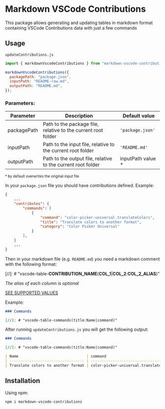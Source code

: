 # Markdown VSCode Contributions

This package allows generating and updating tables in markdown format containing VSCode Contributions data with just a few commands

## Usage

`updateContributions.js`

```js
import { markdownVscodeContributions } from "markdown-vscode-contributions";

markdownVscodeContributions({
  packagePath: "package.json",
  inputPath: "README-raw.md",
  outputPath: "README.md",
});
```

### Parameters:

| Parameter   | Description                                                   | Default value      |
| ----------- | ------------------------------------------------------------- | ------------------ |
| packagePath | Path to the package file, relative to the current root folder | `'package.json'`   |
| inputPath   | Path to the input file, relative to the current root folder   | `'README.md'`      |
| outputPath  | Path to the output file, relative to the current root folder  | inputPath value \* |

<sub>\* by default overwrites the original input file</sub>

In your `package.json` file you should have contributions defined. Example:

```json
{
    ...
    "contributes": {
        "commands": [
            {
                "command": "color-picker-universal.translateColors",
                "title": "Translate colors to another format",
                "category": "Color Picker Universal"
            }
        ],
    }
    ...
}
```

Then in your markdown file (e.g. `README.md`) you need a markdown comment with the following format:

\[//]: # "vscode-table-**CONTRIBUTION_NAME**(**COL_1**|**COL_2**:**COL_2_ALIAS**)"

_The alias of each column is optional_

[SEE SUPPORTED VALUES](/README_TABLES.md)

Example:

```markdown
### Commands

[//]: # "vscode-table-commands(title:Name|command)"
```

After running `updateContributions.js` you will get the following output:

```markdown
### Commands

[//]: # "vscode-table-commands(title:Name|command)"

| Name                               | command                                |
| ---------------------------------- | -------------------------------------- |
| Translate colors to another format | color-picker-universal.translateColors |
```

## Installation

Using npm:

```shell
npm i markdown-vscode-contributions
```
